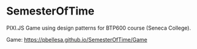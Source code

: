 # SemesterOfTime
PIXI.JS Game using design patterns for BTP600 course (Seneca College).

Game: https://pbellesa.github.io/SemesterOfTime/Game
